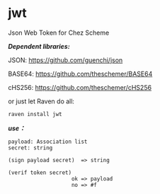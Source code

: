 # jwt
Json Web Token for Chez Scheme


***Dependent libraries:***

JSON: https://github.com/guenchi/json

BASE64: https://github.com/theschemer/BASE64

cHS256: https://github.com/theschemer/cHS256

or just let Raven do all:

`raven install jwt`


***use：***


```
payload: Association list
secret: string

(sign payload secret)  => string

(verif token secret)   
                    ok => payload
                    no => #f
```
